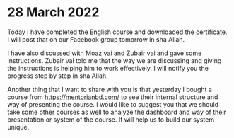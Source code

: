 # 28 March 2022

Today I have completed the English course and downloaded the certificate. I will post that on our Facebook group tomorrow in sha Allah. 

I have also discussed with Moaz vai and Zubair vai and gave some instructions. Zubair vai told me that the way we are discussing and giving the instructions is helping him to work effectively. I will notify you the progress step by step in sha Allah. 

Another thing that I want to share with you is that yesterday I bought a course from https://mentorianbd.com/ to see their internal structure and way of presenting the course. I would like to suggest you that we should take some other courses as well to analyze the dashboard and way of their presentation or system of the course. It will help us to build our system unique. 